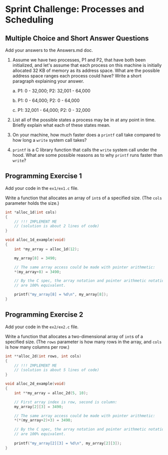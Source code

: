 # Sprint Challenge: Processes and Scheduling

## Multiple Choice and Short Answer Questions

Add your answers to the Answers.md doc.

1. Assume we have two processes, P1 and P2, that have both been initialized, and let's assume that each process on this machine is initially allocated 32 KB of memory as its address space. What are the possible address space ranges each process could have? Write a short paragraph explaining your answer.

	a. P1: 0 - 32,000;
	   P2: 32,001 - 64,000
	
	b. P1: 0 - 64,000;
	   P2: 0 - 64,000
	
	c. P1: 32,001 - 64,000;
	   P2: 0 - 32,000

2. List all of the possible states a process may be in at any point in time. Briefly explain what each of these states mean.

3. On your machine, how much faster does a `printf` call take compared to how long a `write` system call takes?

4. `printf` is a C library function that calls the `write` system call under the hood. What are some possible reasons as to why `printf` runs faster than `write`?

## Programming Exercise 1

Add your code in the `ex1/ex1.c` file.

Write a function that allocates an array of `int`s of a specified size.
(The `cols` parameter holds the size.)

```c
int *alloc_1d(int cols)
{
	// !!! IMPLEMENT ME
	// (solution is about 2 lines of code)
}

void alloc_1d_example(void)
{
	int *my_array = alloc_1d(12);

	my_array[8] = 3490;

	// The same array access could be made with pointer arithmetic:
	*(my_array+8) = 3490;

	// By the C spec, the array notation and pointer arithmetic notation
	// are 100% equivalent.

	printf("my_array[8] = %d\n", my_array[8]);
}
```

## Programming Exercise 2

Add your code in the `ex2/ex2.c` file.

Write a function that allocates a two-dimensional array of `int`s of a
specified size. (The `rows` parameter is how many rows in the array, and
`cols` is how many columns per row.)

```c
int **alloc_2d(int rows, int cols)
{
	// !!! IMPLEMENT ME
	// (solution is about 5 lines of code)
}

void alloc_2d_example(void)
{
	int **my_array = alloc_2d(5, 10);

	// First array index is row, second is column:
	my_array[2][3] = 3490;

	// The same array access could be made with pointer arithmetic:
	*(*(my_array+2)+3) = 3490;

	// By the C spec, the array notation and pointer arithmetic notation
	// are 100% equivalent.
	
	printf("my_array[2][3] = %d\n", my_array[2][3]);
}
```
